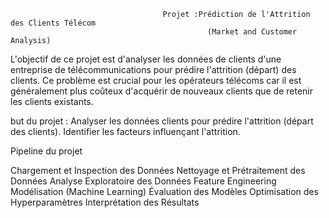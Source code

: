 
                                      Projet :Prédiction de l'Attrition des Clients Télécom
                                                (Market and Customer Analysis)



L'objectif de ce projet est d'analyser les données de clients d'une entreprise de télécommunications pour prédire l'attrition (départ) des clients.
Ce problème est crucial pour les opérateurs télécoms car il est généralement plus coûteux d'acquérir de nouveaux clients que de retenir les clients existants.

but du projet :
Analyser les données clients pour prédire l'attrition (départ des clients).
Identifier les facteurs influençant l'attrition.

Pipeline du projet

Chargement et Inspection des Données
Nettoyage et Prétraitement des Données
Analyse Exploratoire des Données
Feature Engineering
Modélisation (Machine Learning)
Évaluation des Modèles
Optimisation des Hyperparamètres
Interprétation des Résultats

